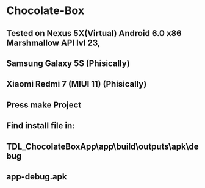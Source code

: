 # Chocolate-Box

## Tested on Nexus 5X(Virtual) Android 6.0 x86 Marshmallow API lvl 23,
## Samsung Galaxy 5S (Phisically)
## Xiaomi Redmi 7 (MIUI 11) (Phisically)

## Press make Project
## Find install file in:
## TDL_ChocolateBoxApp\app\build\outputs\apk\debug
## app-debug.apk
